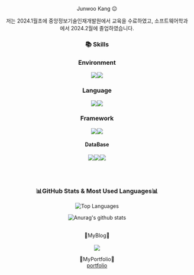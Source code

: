 <div align="center">


Junwoo Kang 😉

 저는 2024.1월초에 중앙정보기술인재개발원에서 교육을 수료하였고,  소프트웨어학과에서 2024.2월에 졸업하였습니다.

### 📚 Skills
<h3>Environment</h3>

  <img src="https://img.shields.io/badge/Visual%20Studio%20Code-0078d7.svg?style=for-the-badge&logo=visual-studio-code&logoColor=white"><img src="https://img.shields.io/badge/IntelliJIDEA-000000.svg?style=for-the-badge&logo=intellij-idea&logoColor=white">

   
  <h3>Language</h3>
  <img src="https://img.shields.io/badge/Python-3776AB?style=for-the-badge&logo=Python&logoColor=white"><img src="https://img.shields.io/badge/java-%23ED8B00.svg?style=for-the-badge&logo=openjdk&logoColor=white">

</span>
  <h3>Framework</h3>
    <img src="https://img.shields.io/badge/Spring-6DB33F?style=for-the-badge&logo=Spring&logoColor=white"><img src="https://img.shields.io/badge/Spring%20Boot-6DB33F?style=for-the-badge&logo=SpringBoot&logoColor=black"/>

<h4> DataBase </h4>
<img src="https://img.shields.io/badge/Oracle-F80000?style=for-the-badge&logo=oracle&logoColor=white"><img src="https://img.shields.io/badge/postgres-%23316192.svg?style=for-the-badge&logo=postgresql&logoColor=white"><img src="https://img.shields.io/badge/mysql-%F80000.svg?style=for-the-badge&logo=mysql&logoColor=white">

<br><br> 
<h3>📊GitHub Stats & Most Used Languages📊</h3>
<div>
<img src="https://github-readme-stats.vercel.app/api/top-langs/?username=Junwoo-kang&layout=compact" alt="Top Languages">
  
![Anurag's github stats](https://github-readme-stats.vercel.app/api?username=Junwoo-kang&show_icons=true&theme=tokyonight)
</div>

  
  



<br>
📌MyBlog📌<br><br> 
<a href="https://blog.naver.com/wnsdnw"><img src="https://img.shields.io/badge/Naver-03C75A?style=for-the-badge&logo=Naver&logoColor=white"></a>
<br>

📌MyPortfolio📌<br>
<a href="https://github.com/Junwoo-kang/portfolio">portfolio</a>


</div>
